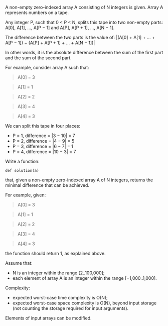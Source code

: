 A non-empty zero-indexed array A consisting of N integers is given. Array A represents numbers on a tape.

Any integer P, such that 0 < P < N, splits this tape into two non-empty parts: A[0], A[1], ..., A[P − 1] and A[P], A[P + 1], ..., A[N − 1].

The difference between the two parts is the value of: |(A[0] + A[1] + ... + A[P − 1]) − (A[P] + A[P + 1] + ... + A[N − 1])|

In other words, it is the absolute difference between the sum of the first part and the sum of the second part.

For example, consider array A such that:

>A[0] = 3
  
>A[1] = 1
  
>A[2] = 2
  
>A[3] = 4
  
>A[4] = 3
  
We can split this tape in four places:

- P = 1, difference = |3 − 10| = 7 
- P = 2, difference = |4 − 9| = 5 
- P = 3, difference = |6 − 7| = 1 
- P = 4, difference = |10 − 3| = 7 

Write a function:

```def solution(a)```

that, given a non-empty zero-indexed array A of N integers, returns the minimal difference that can be achieved.

For example, given:

>A[0] = 3
 
>A[1] = 1
  
>A[2] = 2
  
>A[3] = 4
  
>A[4] = 3
  
the function should return 1, as explained above.

Assume that:

- N is an integer within the range [2..100,000];
- each element of array A is an integer within the range [−1,000..1,000].

Complexity:

- expected worst-case time complexity is O(N);
- expected worst-case space complexity is O(N), beyond input storage (not counting the storage required for input arguments).

Elements of input arrays can be modified.